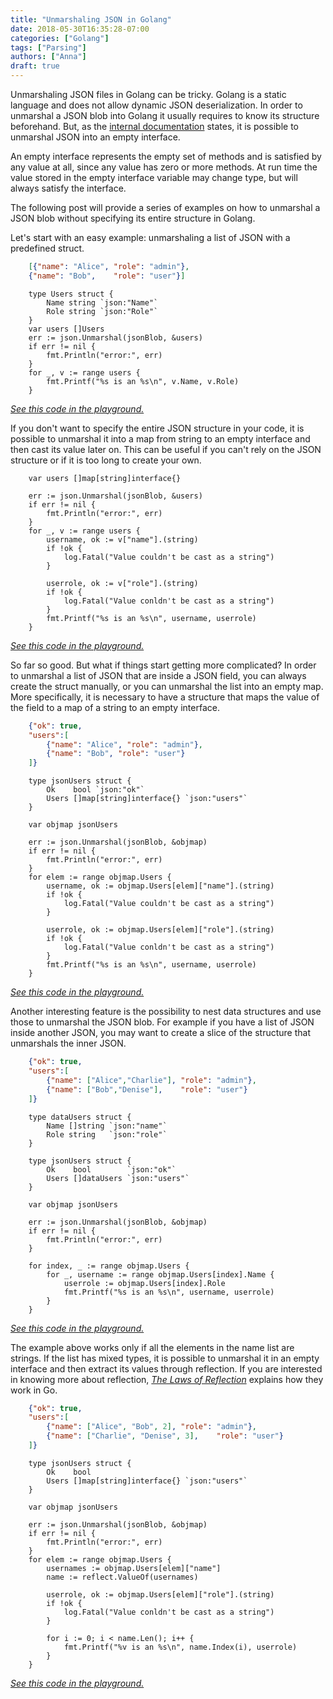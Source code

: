 ```yaml
---
title: "Unmarshaling JSON in Golang"
date: 2018-05-30T16:35:28-07:00
categories: ["Golang"]
tags: ["Parsing"]
authors: ["Anna"]
draft: true
---
```


Unmarshaling JSON files in Golang can be tricky. Golang is a static language and does not allow dynamic JSON deserialization. In order to unmarshal a JSON blob into Golang it usually requires to know its structure beforehand. But, as the [internal documentation](https://golang.org/pkg/encoding/json/#Unmarshal) states, it is possible to unmarshal JSON into an empty interface.

An empty interface represents the empty set of methods and is satisfied by any value at all, since any value has zero or more methods. At run time the value stored in the empty interface variable may change type, but will always satisfy the interface.

The following post will provide a series of examples on how to unmarshal a JSON blob without specifying its entire structure in Golang.

Let's start with an easy example: unmarshaling a list of JSON with a predefined struct.

```JSON
    [{"name": "Alice", "role": "admin"},
    {"name": "Bob",    "role": "user"}]
```

```Golang
	type Users struct {
		Name string `json:"Name"`
		Role string `json:"Role"`
	}
	var users []Users
	err := json.Unmarshal(jsonBlob, &users)
	if err != nil {
		fmt.Println("error:", err)
	}
	for _, v := range users {
		fmt.Printf("%s is an %s\n", v.Name, v.Role)
	}
```
_[See this code in the playground.](https://play.golang.org/p/8lPmI6lmtQo)_

If you don't want to specify the entire JSON structure in your code, it is possible to unmarshal it into a map from string to an empty interface and then cast its value later on. This can be useful if you can't rely on the JSON structure or if it is too long to create your own.

```Golang
	var users []map[string]interface{}

	err := json.Unmarshal(jsonBlob, &users)
	if err != nil {
		fmt.Println("error:", err)
	}
	for _, v := range users {
		username, ok := v["name"].(string)
		if !ok {
			log.Fatal("Value couldn't be cast as a string")
		}

		userrole, ok := v["role"].(string)
		if !ok {
			log.Fatal("Value conldn't be cast as a string")
		}
		fmt.Printf("%s is an %s\n", username, userrole)
	}

```
_[See this code in the playground.](https://play.golang.org/p/A9jOJq0ddwP)_

So far so good. But what if things start getting more complicated?
In order to unmarshal a list of JSON that are inside a JSON field, you can always create the struct manually, or you can unmarshal the list into an empty map. More specifically, it is necessary to have a structure that maps the value of the field to a map of a string to an empty interface.

```JSON
    {"ok": true,
	"users":[
		{"name": "Alice", "role": "admin"},
		{"name": "Bob", "role": "user"}
    ]}
```

```Golang
	type jsonUsers struct {
		Ok    bool `json:"ok"`
		Users []map[string]interface{} `json:"users"`
	}

	var objmap jsonUsers

	err := json.Unmarshal(jsonBlob, &objmap)
	if err != nil {
		fmt.Println("error:", err)
	}
	for elem := range objmap.Users {
		username, ok := objmap.Users[elem]["name"].(string)
		if !ok {
			log.Fatal("Value couldn't be cast as a string")
		}

		userrole, ok := objmap.Users[elem]["role"].(string)
		if !ok {
			log.Fatal("Value conldn't be cast as a string")
		}
		fmt.Printf("%s is an %s\n", username, userrole)
	}
```
_[See this code in the playground.](https://play.golang.org/p/yUPl0EAfT-y)_

Another interesting feature is the possibility to nest data structures and use those to unmarshal the JSON blob. For example if you have a list of JSON inside another JSON, you may want to create a slice of the structure that unmarshals the inner JSON.

```JSON
    {"ok": true,
    "users":[
		{"name": ["Alice","Charlie"], "role": "admin"},
    	{"name": ["Bob","Denise"],    "role": "user"}
    ]}
```

```Golang
	type dataUsers struct {
		Name []string `json:"name"`
		Role string   `json:"role"`
	}

	type jsonUsers struct {
		Ok    bool        `json:"ok"`
		Users []dataUsers `json:"users"`
	}

	var objmap jsonUsers

	err := json.Unmarshal(jsonBlob, &objmap)
	if err != nil {
		fmt.Println("error:", err)
	}

	for index, _ := range objmap.Users {
		for _, username := range objmap.Users[index].Name {
			userrole := objmap.Users[index].Role
			fmt.Printf("%s is an %s\n", username, userrole)
		}
	}
```
_[See this code in the playground.](https://play.golang.org/p/SdGfyaNId6V)_

The example above works only if all the elements in the name list are strings. If the list has mixed types, it is possible to unmarshal it in an empty interface and then extract its values through reflection. If you are interested in knowing more about reflection, _[The Laws of Reflection](https://blog.golang.org/laws-of-reflection)_ explains how they work in Go.

```JSON
    {"ok": true,
    "users":[
		{"name": ["Alice", "Bob", 2], "role": "admin"},
    	{"name": ["Charlie", "Denise", 3],    "role": "user"}
    ]}
```

```Golang
	type jsonUsers struct {
		Ok    bool
		Users []map[string]interface{} `json:"users"`
	}

	var objmap jsonUsers

	err := json.Unmarshal(jsonBlob, &objmap)
	if err != nil {
		fmt.Println("error:", err)
	}
	for elem := range objmap.Users {
		usernames := objmap.Users[elem]["name"]
		name := reflect.ValueOf(usernames)

		userrole, ok := objmap.Users[elem]["role"].(string)
		if !ok {
			log.Fatal("Value conldn't be cast as a string")
		}

		for i := 0; i < name.Len(); i++ {
			fmt.Printf("%v is an %s\n", name.Index(i), userrole)
		}
	}
```

_[See this code in the playground.](https://play.golang.org/p/UT8HyEaa01q)_


